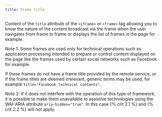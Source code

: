 ```yaml
---
title: Frame title
---
```


Content of the `title` attribute of the `<iframe>` or `<frame>` tag allowing you to know the nature of the content broadcast via the frame when the user navigates from frame to frame or displays the list of frames in the page for example.

Note 1: Some frames are used only for technical operations such as application processing intended to prepare or control content displayed on the page like the frames used by certain social networks such as Facebook for example.

If these frames do not have a frame title provided by the remote service, or if the frame titles are deemed irrelevant, generic terms may be used, for example `title="Facebook technical contents"`.

Note 2: If it does not interfere with the operation of this type of framework, it is possible to make them unavailable to assistive technologies using the WAI-ARIA attribute `aria-hidden="true"`. In this case {% crit 2.1 %} and {% crit 2.2 %} will not apply.

